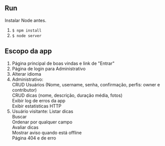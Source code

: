 ## Run

Instalar Node antes.

1. `$ npm install`
2. `$ node server`

## Escopo da app

1. Página principal de boas vindas e link de "Entrar"
2. Página de login para Administrativo
3. Alterar idioma
4. Administrativo:  
   CRUD Usuários (Nome, username, senha, confirmação, perfis: owner e contributor)  
  CRUD dicas (nome, descrição, duração média, fotos)  
  Exibir log de erros da app  
  Exibir estatísticas HTTP  
5. Usuário visitante:
  Listar dicas  
  Buscar  
  Ordenar por qualquer campo  
  Avaliar dicas  
  Mostrar aviso quando está offline  
  Página 404 e de erro  